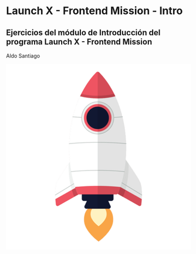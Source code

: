 # Launch X - Frontend Mission - Intro

## Ejercicios del módulo de Introducción del programa Launch X - Frontend Mission

Aldo Santiago

![rocket](img/rocket.png)